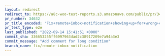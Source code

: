 ```yaml
---
layout: redirect
redirect_to: https://a8c-woo-test-reports.s3.amazonaws.com/public/pr/34632/e2e/index.html
pr_number: 34632
pr_title_encoded: "Fix+remote+inbox+notification+showing+up+for+wrong+country"
pr_test_type: e2e
last_published: "2022-09-14 15:41:51 +0000"
commit_sha: 336653255ff6997963dad2c38917209e7a94a3e3
commit_message: "Add comment for long condition"
branch_name: fix/remote-inbox-notification
---
```

